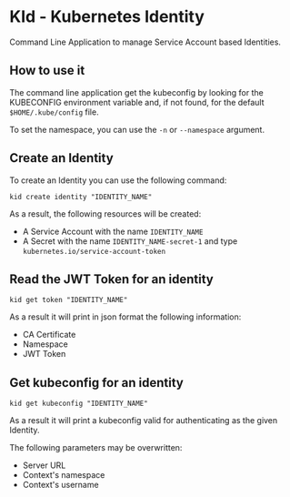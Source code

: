 # KId - Kubernetes Identity

Command Line Application to manage Service Account based Identities.

## How to use it

The command line application get the kubeconfig by looking for the KUBECONFIG environment variable and, if not found, for the default `$HOME/.kube/config` file.

To set the namespace, you can use the `-n` or `--namespace` argument.


## Create an Identity

To create an Identity you can use the following command:

```console
kid create identity "IDENTITY_NAME"
```
As a result, the following resources will be created:
- A Service Account with the name `IDENTITY_NAME`
- A Secret with the name `IDENTITY_NAME-secret-1` and type `kubernetes.io/service-account-token`

## Read the JWT Token for an identity

```console
kid get token "IDENTITY_NAME"
```

As a result it will print in json format the following information:
- CA Certificate
- Namespace
- JWT Token

## Get kubeconfig for an identity

```console
kid get kubeconfig "IDENTITY_NAME"
```

As a result it will print a kubeconfig valid for authenticating as the given Identity.

The following parameters may be overwritten:
- Server URL
- Context's namespace
- Context's username
